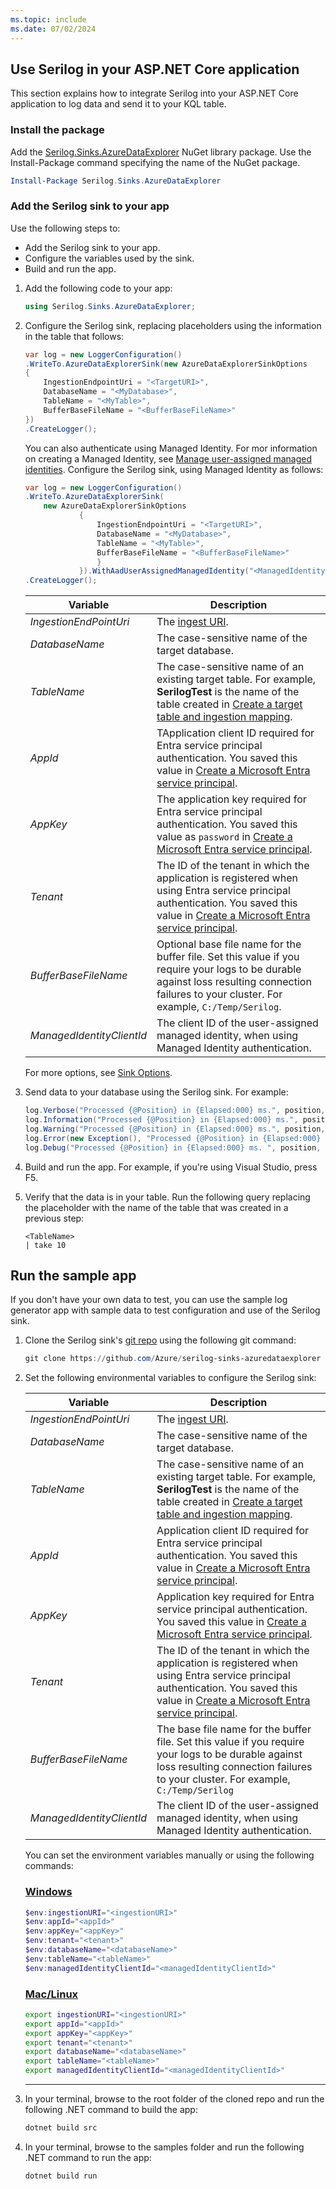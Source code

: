 ```yaml
---
ms.topic: include
ms.date: 07/02/2024
---
```


## Use Serilog in your ASP.NET Core application

This section explains how to integrate Serilog into your ASP.NET Core application to log data and send it to your KQL table.

### Install the package

Add the [Serilog.Sinks.AzureDataExplorer](https://www.nuget.org/packages/serilog.sinks.azuredataexplorer) NuGet library package. Use the Install-Package command specifying the name of the NuGet package.

```powershell
Install-Package Serilog.Sinks.AzureDataExplorer
```

### Add the Serilog sink to your app

Use the following steps to:

* Add the Serilog sink to your app.
* Configure the variables used by the sink.
* Build and run the app.

1. Add the following code to your app:

    ```csharp
    using Serilog.Sinks.AzureDataExplorer;
    ```

1. Configure the Serilog sink, replacing placeholders using the information in the table that follows:

    ```csharp
    var log = new LoggerConfiguration()
    .WriteTo.AzureDataExplorerSink(new AzureDataExplorerSinkOptions
    {
        IngestionEndpointUri = "<TargetURI>",
        DatabaseName = "<MyDatabase>",
        TableName = "<MyTable>",
        BufferBaseFileName = "<BufferBaseFileName>"
    })
    .CreateLogger();

    ```

    You can also authenticate using Managed Identity. For mor information on creating a Managed Identity, see [Manage user-assigned managed identities](/entra/identity/managed-identities-azure-resources/how-manage-user-assigned-managed-identities?pivots=identity-mi-methods-azcli). Configure the Serilog sink, using Managed Identity as follows:  

    ``` csharp
    var log = new LoggerConfiguration()
    .WriteTo.AzureDataExplorerSink(
        new AzureDataExplorerSinkOptions
                {
                    IngestionEndpointUri = "<TargetURI>",
                    DatabaseName = "<MyDatabase>",
                    TableName = "<MyTable>",
                    BufferBaseFileName = "<BufferBaseFileName>"
                    }
                }).WithAadUserAssignedManagedIdentity("<ManagedIdentityClientId>")
    .CreateLogger();
    ```

    | Variable | Description |
    |---|---|
    | *IngestionEndPointUri* | The [ingest URI](#ingestion-uri). |
    | *DatabaseName* | The case-sensitive name of the target database. |
    | *TableName* | The case-sensitive name of an existing target table. For example, **SerilogTest** is the name of the table created in [Create a target table and ingestion mapping](#create-a-target-table-and-ingestion-mapping). |
    | *AppId* | TApplication client ID required for Entra service principal authentication. You saved this value in [Create a Microsoft Entra service principal](#create-a-microsoft-entra-service-principal). |
    | *AppKey* | The application key required for Entra service principal authentication. You saved this value as `password` in [Create a Microsoft Entra service principal](#create-a-microsoft-entra-service-principal). |
    | *Tenant* | The ID of the tenant in which the application is registered when using Entra service principal authentication. You saved this value in [Create a Microsoft Entra service principal](#create-a-microsoft-entra-service-principal). |
    | *BufferBaseFileName* | Optional base file name for the buffer file. Set this value if you require your logs to be durable against loss resulting connection failures to your cluster. For example, `C:/Temp/Serilog`. |
    | *ManagedIdentityClientId* | The client ID of the user-assigned managed identity, when using Managed Identity authentication. |

    

    For more options, see [Sink Options](https://github.com/Azure/serilog-sinks-azuredataexplorer#options).

1. Send data to your database using the Serilog sink. For example:

    ```csharp
    log.Verbose("Processed {@Position} in {Elapsed:000} ms.", position, elapsedMs);
    log.Information("Processed {@Position} in {Elapsed:000} ms.", position, elapsedMs);
    log.Warning("Processed {@Position} in {Elapsed:000} ms.", position, elapsedMs);
    log.Error(new Exception(), "Processed {@Position} in {Elapsed:000} ms.", position, elapsedMs);
    log.Debug("Processed {@Position} in {Elapsed:000} ms. ", position, elapsedMs);
    ```

1. Build and run the app. For example, if you're using Visual Studio, press F5.

1. Verify that the data is in your table. Run the following query replacing the placeholder with the name of the table that was created in a previous step:

    ```kusto
    <TableName>
    | take 10
    ```

## Run the sample app

If you don't have your own data to test, you can use the sample log generator app with sample data to test configuration and use of the Serilog sink.

1. Clone the Serilog sink's [git repo](https://github.com/Azure/serilog-sinks-azuredataexplorer) using the following git command:

    ```powershell
    git clone https://github.com/Azure/serilog-sinks-azuredataexplorer
    ```

1. Set the following environmental variables to configure the Serilog sink:

    | Variable | Description |
    |---|---|
    | *IngestionEndPointUri* | The [ingest URI](#ingestion-uri). |
    | *DatabaseName* | The case-sensitive name of the target database. |
    | *TableName* | The case-sensitive name of an existing target table. For example, **SerilogTest** is the name of the table created in [Create a target table and ingestion mapping](#create-a-target-table-and-ingestion-mapping). |
    | *AppId* | Application client ID required for Entra service principal authentication. You saved this value in [Create a Microsoft Entra service principal](#create-a-microsoft-entra-service-principal). |
    | *AppKey* | Application key required for Entra service principal authentication. You saved this value in [Create a Microsoft Entra service principal](#create-a-microsoft-entra-service-principal). |
    | *Tenant* | The ID of the tenant in which the application is registered when using Entra service principal authentication. You saved this value in [Create a Microsoft Entra service principal](#create-a-microsoft-entra-service-principal). |
    | *BufferBaseFileName* | The base file name for the buffer file. Set this value if you require your logs to be durable against loss resulting connection failures to your cluster. For example, `C:/Temp/Serilog` |
    | *ManagedIdentityClientId* | The client ID of the user-assigned managed identity, when using Managed Identity authentication.|

    You can set the environment variables manually or using the following commands:

    ### [Windows](#tab/windows)

    ```powershell
    $env:ingestionURI="<ingestionURI>"
    $env:appId="<appId>"
    $env:appKey="<appKey>"
    $env:tenant="<tenant>"
    $env:databaseName="<databaseName>"
    $env:tableName="<tableName>"
    $env:managedIdentityClientId="<managedIdentityClientId>"
    ```

    ### [Mac/Linux](#tab/linux)

    ```bash
    export ingestionURI="<ingestionURI>"
    export appId="<appId>"
    export appKey="<appKey>"
    export tenant="<tenant>"
    export databaseName="<databaseName>"
    export tableName="<tableName>"
    export managedIdentityClientId="<managedIdentityClientId>"
    ```

    ---

1. In your terminal, browse to the root folder of the cloned repo and run the following .NET command to build the app:

    ```powershell
    dotnet build src
    ```

1. In your terminal, browse to the samples folder and run the following .NET command to run the app:

    ```powershell
    dotnet build run
    ```
